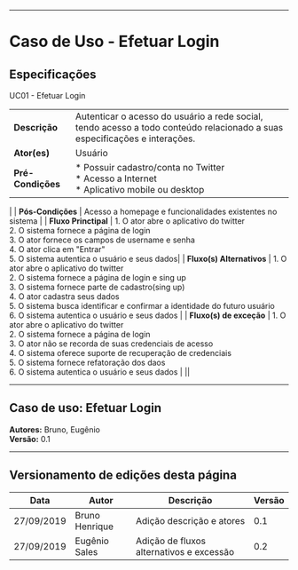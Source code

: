 ***
# Caso de Uso - Efetuar Login

## Especificações

UC01 - Efetuar Login

|  |  |
|------|-------|
| **Descrição** | Autenticar o acesso do usuário a rede social, tendo acesso a todo conteúdo relacionado a suas especificações e interações. |
| **Ator(es)** | Usuário |
| **Pré-Condições** | * Possuir cadastro/conta no Twitter </br> * Acesso a Internet <br/> * Aplicativo mobile ou desktop
 |
| **Pós-Condições** | Acesso a homepage e funcionalidades existentes no sistema |
| **Fluxo Princtipal** | 1. O ator abre o aplicativo do twitter </br> 2. O sistema fornece a página de login </br> 3.  O ator fornece os campos de username e senha<br/> 4. O ator clica em "Entrar" <br/> 5. O sistema autentica o usuário e seus dados|
| **Fluxo(s) Alternativos** | 1. O ator abre o aplicativo do twitter </br> 2. O sistema fornece a página de login e sing up </br> 3. O sistema fornece parte de cadastro(sing up) <br/> 4. O ator cadastra seus dados <br/> 5. O sistema busca identificar e confirmar a identidade do futuro usuário<br/>6. O sistema autentica o usuário e seus dados |
| **Fluxo(s) de exceção** | 1. O ator abre o aplicativo do twitter <br/> 2. O sistema fornece a página de login <br/>3. O ator não se recorda de suas credenciais de acesso<br/>4. O sistema oferece suporte de recuperação de credenciais <br/> 5. O sistema fornece refatoração dos daos<br/> 6. O sistema autentica o usuário e seus dados |
||

***

## Caso de uso: Efetuar Login
**Autores:** Bruno, Eugênio </br>
**Versão:** 0.1
***

## Versionamento de edições desta página
| Data | Autor | Descrição | Versão |
|------|-------|-----------|--------|
| 27/09/2019 | Bruno Henrique | Adição descrição e atores| 0.1 |
| 27/09/2019 | Eugênio Sales | Adição de fluxos alternativos e excessão | 0.2 |